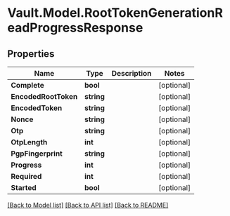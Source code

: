 # Vault.Model.RootTokenGenerationReadProgressResponse

## Properties

Name | Type | Description | Notes
------------ | ------------- | ------------- | -------------
**Complete** | **bool** |  | [optional] 
**EncodedRootToken** | **string** |  | [optional] 
**EncodedToken** | **string** |  | [optional] 
**Nonce** | **string** |  | [optional] 
**Otp** | **string** |  | [optional] 
**OtpLength** | **int** |  | [optional] 
**PgpFingerprint** | **string** |  | [optional] 
**Progress** | **int** |  | [optional] 
**Required** | **int** |  | [optional] 
**Started** | **bool** |  | [optional] 

[[Back to Model list]](../README.md#documentation-for-models) [[Back to API list]](../README.md#documentation-for-api-endpoints) [[Back to README]](../README.md)


